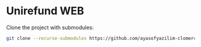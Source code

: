 # Unirefund WEB

Clone the project with submodules:

```bash
git clone --recurse-submodules https://github.com/ayasofyazilim-clomerce/unirefund-web/
```
